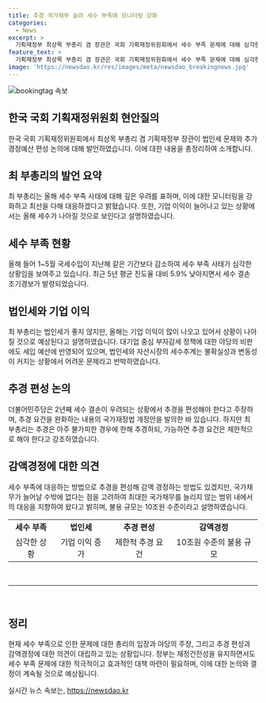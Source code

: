 ```yaml
---
title: 추경 국가채무 늘려 세수 부족에 모니터링 강화
categories:
  - News
excerpt: >
  기획재정부 최상목 부총리 겸 장관은 국회 기획재정위원회에서 세수 부족 문제에 대해 심각한 입장을 밝히고, 추가경정예산 편성에 대한 신중한 입장을 강조했다. 지난해와 올해의 세입결손은 기업 이익감소와 법인세 부진 등이 원인으로, 이에 대한 대응이 필요하다는 것을 강조했다. 더불어민주당은 추경을 편성하여 대응할 것을 주장하고 있으나, 최 부총리는 이에 대해 제한적으로 추경을 실시해야 한다는 입장을 밝혔다.
feature_text: >
  기획재정부 최상목 부총리 겸 장관은 국회 기획재정위원회에서 세수 부족 문제에 대해 심각한 입장을 밝히고, 추가경정예산 편성에 대한 신중한 입장을 강조했다. 지난해와 올해의 세입결손은 기업 이익감소와 법인세 부진 등이 원인으로, 이에 대한 대응이 필요하다는 것을 강조했다. 더불어민주당은 추경을 편성하여 대응할 것을 주장하고 있으나, 최 부총리는 이에 대해 제한적으로 추경을 실시해야 한다는 입장을 밝혔다.
image: 'https://newsdao.kr/res/images/meta/newsdao_breakingnews.jpg'
---
```


<p><img src="https://newsdao.kr/res/images/meta/newsdao_breakingnews.jpg" alt="bookingtag 속보" /></p>

<h2>한국 국회 기획재정위원회 현안질의</h2>

<p data-ke-size="size16">한국 국회 기획재정위원회에서 최상목 부총리 겸 기획재정부 장관이 법인세 문제와 추가경정예산 편성 논의에 대해 발언하였습니다. 이에 대한 내용을 총정리하여 소개합니다.</p>

<h2 data-ke-size="size26">최 부총리의 발언 요약</h2>

<p data-ke-size="size16">최 부총리는 올해 세수 부족 사태에 대해 깊은 우려를 표하며, 이에 대한 모니터링을 강화하고 최선을 다해 대응하겠다고 밝혔습니다. 또한, 기업 이익이 늘어나고 있는 상황에서는 올해 세수가 나아질 것으로 보인다고 설명하였습니다.</p>

<h2 data-ke-size="size26">세수 부족 현황</h2>

<p data-ke-size="size16">올해 들어 1~5월 국세수입이 지난해 같은 기간보다 감소하여 세수 부족 사태가 심각한 상황임을 보여주고 있습니다. 최근 5년 평균 진도율 대비 5.9% 낮아지면서 세수 결손 조기경보가 발령되었습니다.</p>

<h2 data-ke-size="size26">법인세와 기업 이익</h2>

<p data-ke-size="size16">최 부총리는 법인세가 좋지 않지만, 올해는 기업 이익이 많이 나오고 있어서 상황이 나아질 것으로 예상된다고 설명하였습니다. 대기업 중심 부자감세 정책에 대한 야당의 비판에도 세입 예산에 반영되어 있으며, 법인세와 자산시장의 세수추계는 불확실성과 변동성이 커지는 상황에서 어려운 문제라고 반박하였습니다.</p>

<h2 data-ke-size="size26">추경 편성 논의</h2>

<p data-ke-size="size16">더불어민주당은 2년째 세수 결손이 우려되는 상황에서 추경을 편성해야 한다고 주장하며, 추경 요건을 완화하는 내용의 국가재정법 개정안을 발의한 바 있습니다. 하지만 최 부총리는 추경은 아주 불가피한 경우에 한해 추경하되, 가능하면 추경 요건은 제한적으로 해야 한다고 강조하였습니다.</p>

<h2 data-ke-size="size26">감액경정에 대한 의견</h2>

<p data-ke-size="size16">세수 부족에 대응하는 방법으로 추경을 편성해 감액 경정하는 방법도 있겠지만, 국가채무가 늘어날 수밖에 없다는 점을 고려하여 최대한 국가채무를 늘리지 않는 범위 내에서의 대응을 지향하여 왔다고 밝히며, 불용 규모는 10조원 수준이라고 설명하였습니다.</p>

<table class="table_important">
  <tbody>
    <tr>
      <td style="text-align: center; height: 17px;"><b>세수 부족</b></td>
      <td style="text-align: center; height: 17px;"><b>법인세</b></td>
      <td style="text-align: center; height: 17px;"><b>추경 편성</b></td>
      <td style="text-align: center; height: 17px;"><b>감액경정</b></td>
    </tr>
    <tr>
      <td style="text-align: center; height: 17px;">심각한 상황</td>
      <td style="text-align: center; height: 17px;">기업 이익 증가</td>
      <td style="text-align: center; height: 17px;">제한적 추경 요건</td>
      <td style="text-align: center; height: 17px;">10조원 수준의 불용 규모</td>
    </tr>
  </tbody>
</table>

<p data-ke-size="size16">&nbsp;</p>

<hr>

<p data-ke-size="size16">&nbsp;</p>

<h2 data-ke-size="size26">정리</h2>

<p data-ke-size="size16">현재 세수 부족으로 인한 문제에 대한 총리의 입장과 야당의 주장, 그리고 추경 편성과 감액경정에 대한 의견이 대립하고 있는 상황입니다. 정부는 재정건전성을 유지하면서도 세수 부족 문제에 대한 적극적이고 효과적인 대책 마련이 필요하며, 이에 대한 논의와 결정이 계속될 것으로 예상됩니다.</p>
실시간 뉴스 속보는, <a href="https://newsdao.kr" rel="dofollow">https://newsdao.kr</a>


